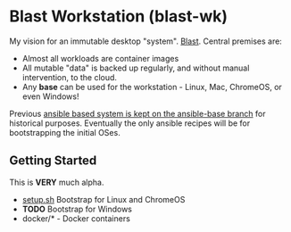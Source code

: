 # Blast Workstation (blast-wk)

My vision for an immutable desktop "system".  [Blast](https://github.com/ssmiller25/blast).  Central premises are:

- Almost all workloads are container images
- All mutable "data" is backed up regularly, and without manual intervention, to the cloud.
- Any **base** can be used for the workstation - Linux, Mac, ChromeOS, or even Windows!

Previous [ansible based system is kept on the ansible-base branch](https://github.com/ssmiller25/immutabledesktop/tree/ansible-base) for historical purposes.  Eventually the only ansible recipes will be for bootstrapping the initial OSes.

## Getting Started

This is **VERY** much alpha.  

- [setup.sh](setup.sh) Bootstrap for Linux and ChromeOS
- **TODO** Bootstrap for Windows
- docker/* - Docker containers